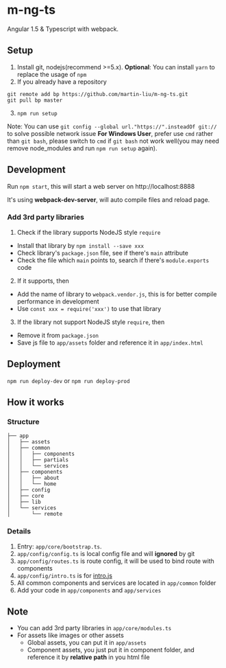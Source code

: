 # m-ng-ts
Angular 1.5 & Typescript with webpack.

## Setup
1. Install git, nodejs(recommend >=5.x). **Optional**: You can install `yarn` to replace the usage of `npm`
2. If you already have a repository

  ```
git remote add bp https://github.com/martin-liu/m-ng-ts.git
git pull bp master
```
3. `npm run setup`

Note:
You can use `git config --global url."https://".insteadOf git://` to solve possible network issue
**For Windows User**, prefer use `cmd` rather than `git bash`, please switch to `cmd` if `git bash` not work well(you may need remove node_modules and run `npm run setup` again).

## Development
Run `npm start`, this will start a web server on http://localhost:8888

It's using **webpack-dev-server**, will auto compile files and reload page.

### Add 3rd party libraries
1. Check if the library supports NodeJS style `require`
  * Install that library by `npm install --save xxx`
  * Check library's `package.json` file, see if there's `main` attribute
  * Check the file which `main` points to, search if there's `module.exports` code
2. If it supports, then
  * Add the name of library to `webpack.vendor.js`, this is for better compile performance in development
  * Use `const xxx = require('xxx')` to use that library
3. If the library not support NodeJS style `require`, then
  * Remove it from `package.json`
  * Save js file to `app/assets` folder and reference it in `app/index.html`

## Deployment
`npm run deploy-dev` or `npm run deploy-prod`

## How it works

### Structure
```
├── app
│   ├── assets
│   ├── common
│   │   ├── components
│   │   ├── partials
│   │   └── services
│   ├── components
│   │   ├── about
│   │   └── home
│   ├── config
│   ├── core
│   ├── lib
│   └── services
│       └── remote
```

### Details
1. Entry: `app/core/bootstrap.ts`.
2. `app/config/config.ts` is local config file and will **ignored** by git
3. `app/config/routes.ts` is route config, it will be used to bind route with components
4. `app/config/intro.ts` is for [intro.js](https://github.com/usablica/intro.js)
5. All common components and services are located in `app/common` folder
6. Add your code in `app/components` and `app/services`


## Note
* You can add 3rd party libraries in `app/core/modules.ts`
* For assets like images or other assets
  + Global assets, you can put it in `app/assets`
  + Component assets, you just put it in component folder, and reference it by **relative path** in you html file
